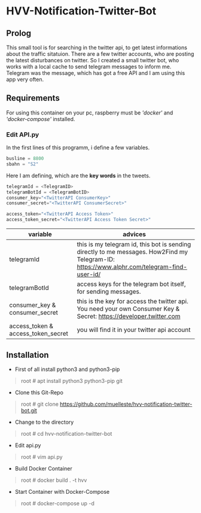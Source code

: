# HVV-Notification-Twitter-Bot

## Prolog

This small tool is for searching in the twitter api, to get latest informations about the traffic sitatuion. 
There are a few twitter accounts, who are posting the latest disturbances on twitter. So I created a small twitter bot, who works with a local cache to send telegram messages to inform me. 
Telegram was the message, which has got a free API and I am using this app very often. 

## Requirements
For using this container on your pc, raspberry must be *'docker'* and *'docker-compose'* installed.

### Edit API.py 
In the first lines of this programm, i define a few variables.

```python
busline = 8800
sbahn = "S2"
```
Here I am defining, which are the **key words** in the tweets.
 

```python
telegramId = <TelegramID>
telegramBotId = <TelegramBotID>
consumer_key="<TwitterAPI ConsumerKey>"
consumer_secret="<TwitterAPI ConsumerSecret>"

access_token="<TwitterAPI Access Token>"
access_token_secret="<TwitterAPI Access Token Secret>"
``` 
| variable | advices | 
| ------   | ------- | 
| telegramId | this is my telegram id, this bot is sending directly to me messages. How2Find my Telegram-ID: https://www.alphr.com/telegram-find-user-id/ | 
| telegramBotId | access keys for the telegram bot itself, for sending messages. | 
| consumer_key & consumer_secret | this is the key for access the twitter api. You need your own Consumer Key & Secret: https://developer.twitter.com | 
| access_token & access_token_secret | you will find it in your twitter api account | 

## Installation

- First of all install python3 and python3-pip
> root # apt install python3 python3-pip git
- Clone this Git-Repo
> root # git clone https://github.com/muelleste/hvv-notification-twitter-bot.git
- Change to the directory
> root # cd hvv-notification-twitter-bot
- Edit api.py
> root # vim api.py
- Build Docker Container
> root # docker build . -t hvv
- Start Container with Docker-Compose
> root # docker-compose up -d 


